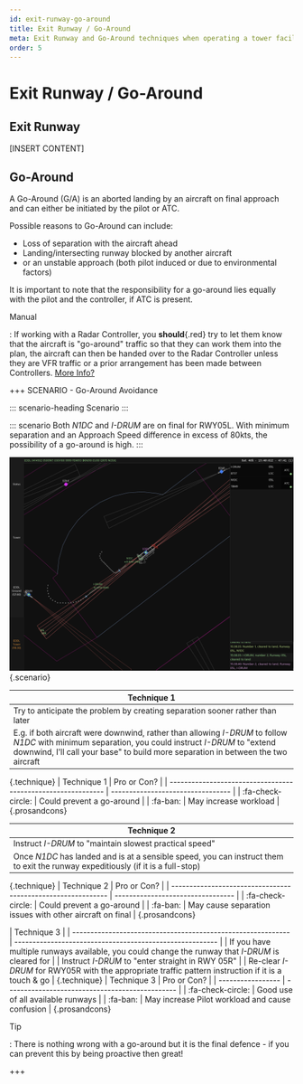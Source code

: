 ```yaml
---
id: exit-runway-go-around
title: Exit Runway / Go-Around
meta: Exit Runway and Go-Around techniques when operating a tower facility within Infinite Flight.
order: 5
---
```




# Exit Runway / Go-Around



## Exit Runway

[INSERT CONTENT]



## Go-Around

A Go-Around (G/A) is an aborted landing by an aircraft on final approach and can either be initiated by the pilot or ATC.



Possible reasons to Go-Around can include:



- Loss of separation with the aircraft ahead
- Landing/intersecting runway blocked by another aircraft
- or an unstable approach (both pilot induced or due to environmental factors)



It is important to note that the responsibility for a go-around lies equally with the pilot and the controller, if ATC is present.



Manual

: If working with a Radar Controller, you **should**{.red} try to let them know that the aircraft is "go-around" traffic so that they can work them into the plan, the aircraft can then be handed over to the Radar Controller unless they are VFR traffic or a prior arrangement has been made between Controllers. [More Info?](/guide/atc-manual/3.-tower/3.5-exit-runway-go-around#3.5.4)



+++ SCENARIO - Go-Around Avoidance

::: scenario-heading
Scenario
:::

::: scenario
Both *N1DC* and *I-DRUM* are on final for RWY05L. With minimum separation and an Approach Speed difference in excess of 80kts, the possibility of a go-around is high.
::: 

![](_images/manual/screens/atcg-pw-go-around.png){.scenario}

| Technique 1                                                 |
| ------------------------------------------------------------|
| Try to anticipate the problem by creating separation sooner rather than later |
| E.g. if both aircraft were downwind, rather than allowing *I-DRUM* to follow *N1DC* with minimum separation, you could instruct *I-DRUM* to "extend downwind, I'll call your base" to build more separation in between the two aircraft |
{.technique}
| Technique 1 | Pro or Con?                       |
| ------------------------------------------------------------ | --------------------------------- |
| :fa-check-circle: | Could prevent a go-around |
| :fa-ban: | May increase workload |
{.prosandcons}




| Technique 2                                                  |
| ------------------------------------------------------------ |
| Instruct *I-DRUM* to "maintain slowest practical speed"      |
| Once *N1DC* has landed and is at a sensible speed, you can instruct them to exit the runway expeditiously (if it is a full-stop) |
{.technique}
| Technique 2 | Pro or Con?                       |
| ------------------------------------------------------------ | --------------------------------- |
| :fa-check-circle: | Could prevent a go-around |
| :fa-ban: | May cause separation issues with other aircraft on final |
{.prosandcons}




| Technique 3                                                  |
| ------------------------------------------------------------ | -------------------------------------------------------- |
| If you have multiple runways available, you could change the runway that *I-DRUM* is cleared for |
| Instruct *I-DRUM* to "enter straight in RWY 05R"             |
| Re-clear *I-DRUM* for RWY05R with the appropriate traffic pattern instruction if it is a touch & go |
{.technique}
| Technique 3       | Pro or Con?                                     |
| ----------------- | ----------------------------------------------- |
| :fa-check-circle: | Good use of all available runways               |
| :fa-ban:          | May increase Pilot workload and cause confusion |
{.prosandcons}



Tip

: There is nothing wrong with a go-around but it is the final defence - if you can prevent this by being proactive then great! 

+++

